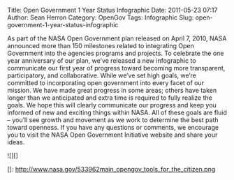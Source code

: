 Title: Open Government 1 Year Status Infographic
Date: 2011-05-23 07:17
Author: Sean Herron
Category: OpenGov
Tags: Infographic
Slug: open-government-1-year-status-infographic

As part of the NASA Open Government plan released on April 7, 2010, NASA
announced more than 150 milestones related to integrating Open
Government into the agencies programs and projects. To celebrate the one
year anniversary of our plan, we’ve released a new infographic to
communicate our first year of progress toward becoming more transparent,
participatory, and collaborative. While we’ve set high goals, we’re
committed to incorporating open government into every facet of our
mission. We have made great progress in some areas; others have taken
longer than we anticipated and extra time is required to fully realize
the goals. We hope this will clearly communicate our progress and keep
you informed of new and exciting things within NASA. All of these goals
are fluid – you’ll see growth and movement as we work to determine the
best path toward openness. If you have any questions or comments, we
encourage you to visit the NASA Open Government Initiative website and
share your ideas.

![][]

  []: http://www.nasa.gov/533962main_opengov_tools_for_the_citizen.png
